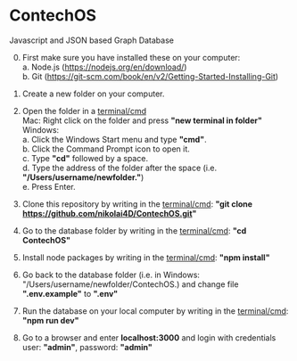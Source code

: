 # ContechOS

Javascript and JSON based Graph Database

0. First make sure you have installed these on your computer:  
   a. Node.js (https://nodejs.org/en/download/)  
   b. Git (https://git-scm.com/book/en/v2/Getting-Started-Installing-Git)

1. Create a new folder on your computer.

2. Open the folder in a <ins>terminal/cmd</ins>  
   Mac: Right click on the folder and press **"new terminal in folder"**  
   Windows:  
   a. Click the Windows Start menu and type **"cmd"**.  
   b. Click the Command Prompt icon to open it.  
   c. Type **"cd"** followed by a space.  
   d. Type the address of the folder after the space (i.e. **"/Users/username/newfolder."**)  
   e. Press Enter.

3. Clone this repository by writing in the <ins>terminal/cmd</ins>:
   **"git clone https://github.com/nikolai4D/ContechOS.git"**

4. Go to the database folder by writing in the <ins>terminal/cmd</ins>:
   **"cd ContechOS"**

5. Install node packages by writing in the <ins>terminal/cmd</ins>:
   **"npm install"**

6. Go back to the database folder (i.e. in Windows: "/Users/username/newfolder/ContechOS.) and change file **".env.example"** to **".env"**

7. Run the database on your local computer by writing in the <ins>terminal/cmd</ins>:
   **"npm run dev"**

8. Go to a browser and enter **localhost:3000** and login with credentials user: **"admin"**, password: **"admin"**
